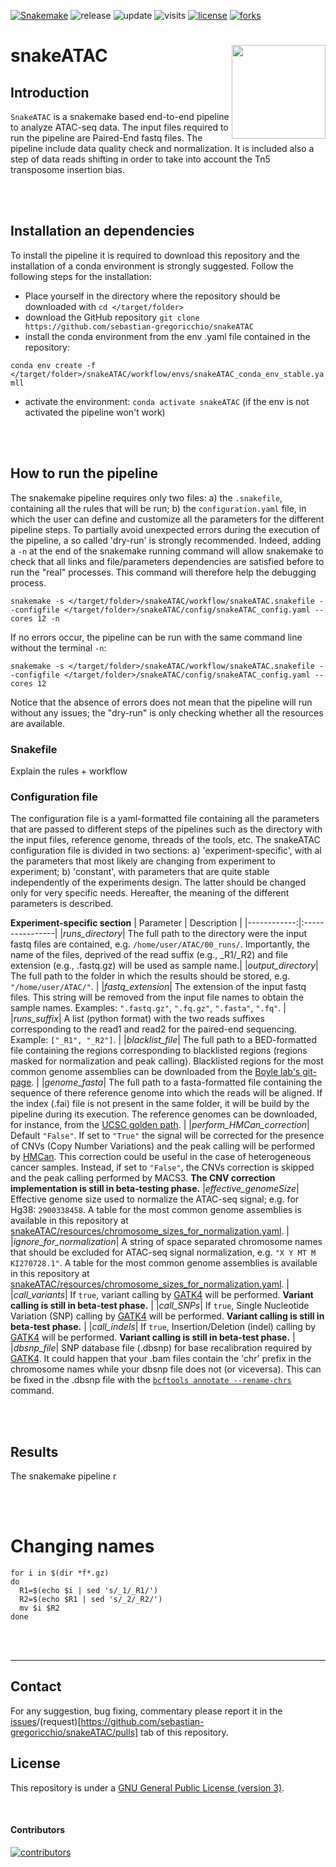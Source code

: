[![Snakemake](https://img.shields.io/badge/snakemake-≥6.3.0-brightgreen.svg)](https://snakemake.github.io)
![release](https://img.shields.io/github/v/release/sebastian-gregoricchio/snakeATAC)
![update](https://badges.pufler.dev/updated/sebastian-gregoricchio/snakeATAC)
![visits](https://badges.pufler.dev/visits/sebastian-gregoricchio/snakeATAC)
[![license](https://img.shields.io/badge/License-GPLv3-blue.svg)](https://sebastian-gregoricchio.github.io/snakeATAC/LICENSE.md/LICENSE)
[![forks](https://img.shields.io/github/forks/sebastian-gregoricchio/snakeATAC?style=social)](https://github.com/sebastian-gregoricchio/snakeATAC/fork)
<!---![downloads](https://img.shields.io/github/downloads/sebastian-gregoricchio/Rseb/total.svg)--->

# snakeATAC <img src="https://sebastian-gregoricchio.github.io/snakeATAC/resources/snakeATAC_logo.svg" align="right" height = 150/>
## Introduction
`SnakeATAC` is a snakemake based end-to-end pipeline to analyze ATAC-seq data. The input files required to run the pipeline are Paired-End fastq files. The pipeline include data quality check and normalization. It is included also a step of data reads shifting in order to take into account the Tn5 transposome insertion bias.

<br></br>

## Installation an dependencies
To install the pipeline it is required to download this repository and the installation of a conda environment is strongly suggested.
Follow the following steps for the installation:
* Place yourself in the directory where the repository should be downloaded with `cd </target/folder>`
* download the GitHub repository `git clone https://github.com/sebastian-gregoricchio/snakeATAC`
* install the conda environment from the env .yaml file contained in the repository:

`conda env create -f </target/folder>/snakeATAC/workflow/envs/snakeATAC_conda_env_stable.yamll`
* activate the environment: `conda activate snakeATAC` (if the env is not activated the pipeline won't work)

<br></br>

## How to run the pipeline
The snakemake pipeline requires only two files: a) the `.snakefile`, containing all the rules that will be run; b) the `configuration.yaml` file, in which the user can define and customize all the parameters for the different pipeline steps.
To partially avoid unexpected errors during the execution of the pipeline, a so called 'dry-run' is strongly recommended. Indeed, adding a `-n` at the end of the snakemake running command will allow snakemake to check that all links and file/parameters dependencies are satisfied before to run the "real" processes. This command will therefore help the debugging process.

```
snakemake -s </target/folder>/snakeATAC/workflow/snakeATAC.snakefile --configfile </target/folder>/snakeATAC/config/snakeATAC_config.yaml --cores 12 -n
```

If no errors occur, the pipeline can be run with the same command line without the terminal `-n`:

```
snakemake -s </target/folder>/snakeATAC/workflow/snakeATAC.snakefile --configfile </target/folder>/snakeATAC/config/snakeATAC_config.yaml --cores 12
```

Notice that the absence of errors does not mean that the pipeline will run without any issues; the "dry-run" is only checking whether all the resources are available.


### Snakefile
Explain the rules  + workflow



### Configuration file
The configuration file is a yaml-formatted file containing all the parameters that are passed to different steps of the pipelines such as the directory with the input files, reference genome, threads of the tools, etc.
The snakeATAC configuration file is divided in two sections: a) 'experiment-specific', with al the parameters that most likely are changing from experiment to experiment; b) 'constant', with parameters that are quite stable independently of the experiments design. The latter should be changed only for very specific needs.
Hereafter, the meaning of the different parameters is described.

**Experiment-specific section**
| Parameter   |   Description   |
|------------:|:----------------|
|*runs_directory*| The full path to the directory were the input fastq files are contained, e.g. `/home/user/ATAC/00_runs/`. Importantly, the name of the files, deprived of the read suffix (e.g., _R1/_R2) and file extension (e.g., .fastq.gz) will be used as sample name.|
|*output_directory*| The full path to the folder in which the results should be stored, e.g. `"/home/user/ATAC/"`. |
|*fastq_extension*| The extension of the input fastq files. This string will be removed from the input file names to obtain the sample names. Examples: `".fastq.gz"`, `".fq.gz"`, `".fasta"`, `".fq"`. |
|*runs_suffix*| A list (python format) with the two reads suffixes corresponding to the read1 and read2 for the paired-end sequencing. Example: `["_R1", "_R2"]`. |
|*blacklist_file*| The full path to a BED-formatted file containing the regions corresponding to blacklisted regions (regions masked for normalization and peak calling). Blacklisted regions for the most common genome assemblies can be downloaded from the [Boyle lab's git-page](https://github.com/Boyle-Lab/Blacklist/). |
|*genome_fasta*| The full path to a fasta-formatted file containing the sequence of there reference genome into which the reads will be aligned. If the index (.fai) file is not present in the same folder, it will be build by the pipeline during its execution. The reference genomes can be downloaded, for instance, from the [UCSC golden path](https://hgdownload.soe.ucsc.edu/goldenPath/). |
|*perform_HMCan_correction*| Default `"False"`. If set to `"True"` the signal will be corrected for the presence of CNVs (Copy Number Variations) and the peak calling will be performed by [HMCan](https://academic.oup.com/bioinformatics/article/29/23/2979/246862?login=false). This correction could be useful in the case of heterogeneous cancer samples. Instead, if set to `"False"`, the CNVs correction is skipped and the peak calling performed by MACS3. **The CNV correction implementation is still in beta-testing phase.**
|*effective_genomeSize*| Effective genome size used to normalize the ATAC-seq signal; e.g. for Hg38: `2900338458`. A table for the most common genome assemblies is available in this repository at [snakeATAC/resources/chromosome_sizes_for_normalization.yaml](https://github.com/sebastian-gregoricchio/snakeATAC/blob/main/resources/chromosomes_sizes_for_normalization.yaml). |
|*ignore_for_normalization*| A string of space separated chromosome names that should be excluded for ATAC-seq signal normalization, e.g. `"X Y MT M KI270728.1"`.  A table for the most common genome assemblies is available in this repository at [snakeATAC/resources/chromosome_sizes_for_normalization.yaml](https://github.com/sebastian-gregoricchio/snakeATAC/blob/main/resources/chromosomes_sizes_for_normalization.yaml). |
|*call_variants*| If `true`, variant calling by [GATK4](https://gatk.broadinstitute.org/hc/en-us) will be performed. **Variant calling is still in beta-test phase.** |
|*call_SNPs*| If `true`, Single Nucleotide Variation (SNP) calling by [GATK4](https://gatk.broadinstitute.org/hc/en-us) will be performed. **Variant calling is still in beta-test phase.** |
|*call_indels*| If `true`, Insertion/Deletion (indel) calling by [GATK4](https://gatk.broadinstitute.org/hc/en-us) will be performed. **Variant calling is still in beta-test phase.** |
|*dbsnp_file*| SNP database file (.dbsnp) for base recalibration required by [GATK4](https://gatk.broadinstitute.org/hc/en-us). It could happen that your .bam files contain the 'chr' prefix in the chromosome names while your dbsnp file does not (or viceversa). This can be fixed in the .dbsnp file with the [`bcftools annotate --rename-chrs`](http://samtools.github.io/bcftools/bcftools.html#annotate) command.


<br></br>


## Results
The snakemake pipeline r





<br></br>



# Changing names
```
for i in $(dir *f*.gz)
do
  R1=$(echo $i | sed 's/_1/_R1/')
  R2=$(echo $R1 | sed 's/_2/_R2/')
  mv $i $R2
done
```


<br></br>

-----------------
## Contact
For any suggestion, bug fixing, commentary please report it in the [issues](https://github.com/sebastian-gregoricchio/snakeATAC/issues)/(request)[https://github.com/sebastian-gregoricchio/snakeATAC/pulls] tab of this repository.

## License
This repository is under a [GNU General Public License (version 3)](https://sebastian-gregoricchio.github.io/Rseb/LICENSE.md/LICENSE).

<br />

#### Contributors
[![contributors](https://badges.pufler.dev/contributors/sebastian-gregoricchio/Rseb?size=50&padding=5&bots=true)](https://sebastian-gregoricchio.github.io/)
